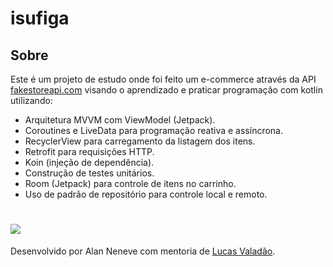 # isufiga

## Sobre
Este é um projeto de estudo onde foi feito um e-commerce através da API [fakestoreapi.com](https://fakestoreapi.com/docs) visando o aprendizado e praticar programação com kotlin utilizando:
- Arquitetura MVVM com ViewModel (Jetpack).
- Coroutines e LiveData para programação reativa e assíncrona.
- RecyclerView para carregamento da listagem dos itens.
- Retrofit para requisições HTTP.
- Koin (injeção de dependência).
- Construção de testes unitários.
- Room (Jetpack) para controle de itens no carrinho.
- Uso de padrão de repositório para controle local e remoto.

<h1>
  <img src = "https://user-images.githubusercontent.com/100168221/178750553-ed227114-b27b-4633-89f1-0f4c05e11464.gif">
</h1>


Desenvolvido por Alan Neneve com mentoria de [Lucas Valadão](https://www.linkedin.com/in/lucvaladao/).
